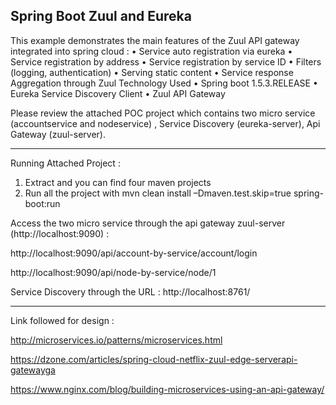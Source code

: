 
Spring Boot Zuul  and Eureka 
------------------------------
This example demonstrates the main features of the Zuul API gateway integrated into spring cloud :
•	Service auto registration via eureka
•	Service registration by address
•	Service registration by service ID
•	Filters (logging, authentication)
•	Serving static content
•	Service response Aggregation through Zuul
Technology Used
•	Spring boot 1.5.3.RELEASE
•	Eureka Service Discovery Client
•	Zuul API Gateway

Please review the attached POC project which contains two micro service (accountservice and nodeservice) , Service Discovery (eureka-server),  Api Gateway (zuul-server).

-------------------------------------------------------------------------------------------------------------------------------------------------------------------------------------------------------------------
Running Attached Project :

1.	Extract and you can find four maven projects 
2.	Run all the project with mvn clean install –Dmaven.test.skip=true spring-boot:run

Access the two micro service through the api gateway zuul-server (http://localhost:9090) : 

http://localhost:9090/api/account-by-service/account/login

http://localhost:9090/api/node-by-service/node/1

Service Discovery through the URL :
http://localhost:8761/

---------------------------------------------------------------------------------------------------------------------------------------------------------------------------------------------------------------------
Link followed for design :

http://microservices.io/patterns/microservices.html

https://dzone.com/articles/spring-cloud-netflix-zuul-edge-serverapi-gatewayga

https://www.nginx.com/blog/building-microservices-using-an-api-gateway/
